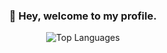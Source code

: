 ### <div align="center">👋 Hey, welcome to my profile.</div>

<!--
**mstybowski/mstybowski** is a ✨ _special_ ✨ repository because its `README.md` (this file) appears on your GitHub profile.

Here are some ideas to get you started:

- 🔭 I’m currently working on ...
- 🌱 I’m currently learning ...
- 👯 I’m looking to collaborate on ...
- 🤔 I’m looking for help with ...
- 💬 Ask me about ...
- 📫 How to reach me: ...
- 😄 Pronouns: ...
- ⚡ Fun fact: ...
-->

<div align="center">
	<p>
		<img alt="Top Languages" src="https://github-readme-stats.vercel.app/api/top-langs/?username=mstybowski&layout=compact">
	</p>
</div>
